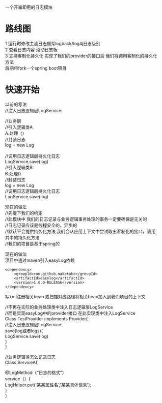 一个开箱即用的日志模块
# 路线图
1 运行时修改主流日志框架logback/log4j日志级别<br>
2 查看日志内容 滚动日志板<br>
3 支持客制化持久化 实现了我们的provider的接口后 我们将调用客制化的持久化方法<br>
后期将fork一个spring boot项目<br>

# 快速开始
以前的写法<br>
//注入日志逻辑层LogService<br>

//业务层<br>
//引入逻辑类A<br>
A.处理（）<br>
//封装日志<br>
log = new Log<br><br>
//调用日志逻辑层持久化日志<br>
LogService.save(log)<br>
//引入逻辑类B<br>
B.处理()<br>
//封装日志<br>
log = new Log<br>
//调用日志逻辑层持久化日志<br>
LogService.save(log)<br>

现在的做法<br>
//先提下我们的约定<br>
//此模块中 我们的日志记录与业务逻辑事务处理的事务一定要确保是无关的<br>
//日志记录应该是线程安全的，异步的<br>
//默认不会提供持久化方法 我们会从应用上下文中尝试取出客制化的接口，调用其中的持久化方法<br>
//我们的项目是基于spring的<br>

现在的做法<br>
项目中通过maven引入easyLog依赖<br>
```
<dependency>
    <groupId>com.github.maketubo</groupId>
    <artifactId>easylog</artifactId>
    <version>1.0.0-RELEASE</version>
</dependency>
```
写xml注册相关bean 或扫描对应路径将相关bean加入到我们项目的上下文<br>



//不再在实际的业务处理类中注入日志逻辑层LogService<br>
//而是实现easyLog中的provider接口 在此实现类中注入LogService<br>
Class TestProvider implements Provider{<br>
     //注入日志逻辑层LogService<br>
     save(log或者logs){<br>
        LogService.save(log)<br>
     }<br>
}<br>


//业务逻辑类怎么记录日志<br>
Class ServiceA{<br>

   @LogMethod（“日志的格式”）<br>
   service（）{<br>
      LogHelper.put('某某属性名','某某具体信息');<br>
   }<br>
}<br>
